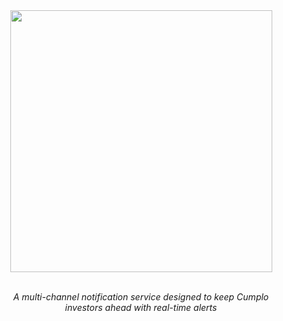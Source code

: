 <div align="center">
  <img src="https://github.com/cnsfeir/cumplo-herald/assets/58790635/6efa8023-1fdb-4366-aad6-8da8e0c9ed04" width="419"/>
</div>

<br>
<p align="center">
    <em>
      A multi-channel notification service designed to keep Cumplo <br> investors ahead with real-time alerts
    </em>
</p>
<br>
